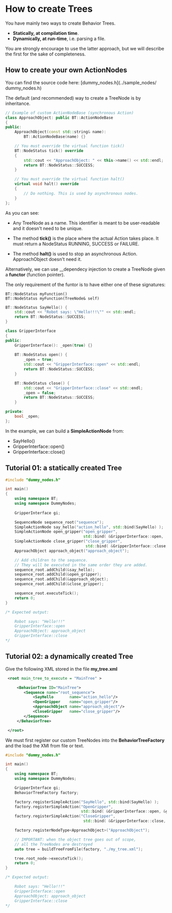 # How to create Trees

You have mainly two ways to create Behavior Trees.

- __Statically, at compilation time__.
- __Dynamically, at run-time__, i.e. parsing a file.

You are strongly encourage to use the latter approach, but we will describe
the first for the sake of completeness.

## How to create your own ActionNodes

You can find the source code here: [dummy_nodes.h](../sample_nodes/ dummy_nodes.h)

The default (and recommended) way to create a TreeNode is by inheritance.

``` c++
// Example of custom ActionNodeBase (synchronous Action)
class ApproachObject: public BT::ActionNodeBase
{
public:
    ApproachObject(const std::string& name):
        BT::ActionNodeBase(name) {}

    // You must override the virtual function tick()
    BT::NodeStatus tick() override
    {
		std::cout << "ApproachObject: " << this->name() << std::endl;
		return BT::NodeStatus::SUCCESS;
	}

    // You must override the virtual function halt()
    virtual void halt() override 
    {
		// Do nothing. This is used by asynchronous nodes.
    }
};
``` 

As you can see:

- Any TreeNode as a name. This identifier is meant to be user-readable and it 
 doesn't need to be unique.
 
- The method __tick()__ is the place where the actual Action takes place.
It must return a NodeStatus RUNNING, SUCCESS or FAILURE. 

- The method __halt()__ is used to stop an asynchronous Action. ApproachObject
doesn't need it.
 
 
Alternatively, we can use __dependecy injection to create a TreeNode given 
a __functor__ (function pointer). 

The only requirement of the funtor is to have either one of these signatures:

    BT::NodeStatus myFunction()
    BT::NodeStatus myFunction(TreeNode& self) 


``` c++
BT::NodeStatus SayHello() {
    std::cout << "Robot says: \"Hello!!!\"" << std::endl;
    return BT::NodeStatus::SUCCESS;
}

class GripperInterface
{
public:
    GripperInterface(): _open(true) {}
    
	BT::NodeStatus open() {
		_open = true;
		std::cout << "GripperInterface::open" << std::endl;
		return BT::NodeStatus::SUCCESS;
	}

	BT::NodeStatus close() {
		std::cout << "GripperInterface::close" << std::endl;
		_open = false;
		return BT::NodeStatus::SUCCESS;
	}

private:
    bool _open;
};

``` 

In the example, we can build a __SimpleActionNode__ from:

- SayHello()
- GripperInterface::open()
- GripperInterface::close()


## Tutorial 01: a statically created Tree



``` c++
#include "dummy_nodes.h"

int main()
{
	using namespace BT;
    using namespace DummyNodes;
    
    GripperInterface gi;

    SequenceNode sequence_root("sequence");
    SimpleActionNode say_hello("action_hello", std::bind(SayHello) );
    SimpleActionNode open_gripper("open_gripper",   
                                  std::bind( &GripperInterface::open,  &gi) );
    SimpleActionNode close_gripper("close_gripper", 
                                   std::bind( &GripperInterface::close, &gi) );
    ApproachObject approach_object("approach_object");

    // Add children to the sequence. 
    // They will be executed in the same order they are added.
    sequence_root.addChild(&say_hello);
    sequence_root.addChild(&open_gripper);
    sequence_root.addChild(&approach_object);
    sequence_root.addChild(&close_gripper);

    sequence_root.executeTick();
    return 0;
}

/* Expected output:

    Robot says: "Hello!!!"
    GripperInterface::open
    ApproachObject: approach_object
    GripperInterface::close
*/

``` 

## Tutorial 02: a dynamically created Tree

Give the following XML stored in the file __my_tree.xml__

``` XML
 <root main_tree_to_execute = "MainTree" >

     <BehaviorTree ID="MainTree">
        <Sequence name="root_sequence">
            <SayHello       name="action_hello"/>
            <OpenGripper    name="open_gripper"/>
            <ApproachObject name="approach_object"/>
            <CloseGripper   name="close_gripper"/>
        </Sequence>
     </BehaviorTree>

 </root>
```

We must first register our custom TreeNodes into the __BehaviorTreeFactory__
 and the load the XMl from file or text.


``` c++
#include "dummy_nodes.h"

int main()
{
	using namespace BT;
    using namespace DummyNodes;

    GripperInterface gi;    
    BehaviorTreeFactory factory;

    factory.registerSimpleAction("SayHello", std::bind(SayHello) );
    factory.registerSimpleAction("OpenGripper", 
                                 std::bind( &GripperInterface::open, &gi));
    factory.registerSimpleAction("CloseGripper", 
                                  std::bind( &GripperInterface::close, &gi));

    factory.registerNodeType<ApproachObject>("ApproachObject");

    // IMPORTANT: when the object tree goes out of scope,
    // all the TreeNodes are destroyed
    auto tree = buildTreeFromFile(factory, "./my_tree.xml");

    tree.root_node->executeTick();
    return 0;
}

/* Expected output:

    Robot says: "Hello!!!"
    GripperInterface::open
    ApproachObject: approach_object
    GripperInterface::close
*/

``` 




